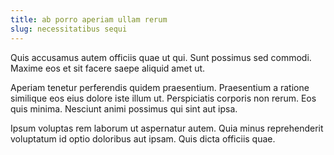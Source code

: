 ```yaml
---
title: ab porro aperiam ullam rerum
slug: necessitatibus sequi
---
```


Quis accusamus autem officiis quae ut qui. Sunt possimus sed commodi. Maxime eos et sit facere saepe aliquid amet ut.

Aperiam tenetur perferendis quidem praesentium. Praesentium a ratione similique eos eius dolore iste illum ut. Perspiciatis corporis non rerum. Eos quis minima. Nesciunt animi possimus qui sint aut ipsa.

Ipsum voluptas rem laborum ut aspernatur autem. Quia minus reprehenderit voluptatum id optio doloribus aut ipsam. Quis dicta officiis quae.
